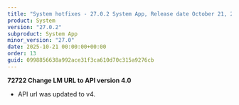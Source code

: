 ```yaml
---
title: "System hotfixes - 27.0.2 System App, Release date October 21, 2025 - Hotfixes"
product: System
version: "27.0.2"
subproduct: System App
minor_version: "27.0"
date: 2025-10-21 00:00:00+00:00
order: 13
guid: 0998856638a992ace31f3ca610d70c315a9276cb
---
```


<strong>72722 Change LM URL to API version 4.0</strong>
<ul><li>API url was updated to v4.</li></ul>
